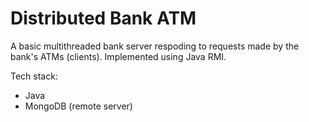 # Distributed Bank ATM

A basic multithreaded bank server respoding to requests made by the bank's ATMs (clients). Implemented using Java RMI.

Tech stack:
- Java 
- MongoDB (remote server)

